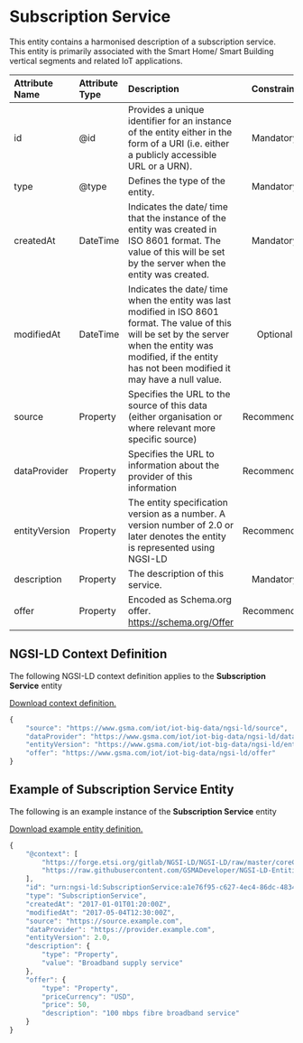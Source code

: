 # Subscription Service
This entity contains a harmonised description of a subscription service. This entity is primarily associated with the Smart Home/ Smart Building vertical segments and related IoT applications.

| Attribute Name | Attribute Type | Description | Constraint |
|:--- |:--- |:--- |:---:|
| id | @id | Provides a unique identifier for an instance of the entity either in the form of a URI (i.e. either a publicly accessible URL or a URN). | Mandatory |
| type | @type | Defines the type of the entity. | Mandatory |
| createdAt | DateTime | Indicates the date/ time that the instance of the entity was created in ISO 8601 format. The value of this will be set by the server when the entity was created. | Mandatory |
| modifiedAt | DateTime | Indicates the date/ time when the entity was last modified in ISO 8601 format. The value of this will be set by the server when the entity was modified, if the entity has not been modified it may have a null value. | Optional |
| source | Property | Specifies the URL to the source of this data (either organisation or where relevant more specific source) | Recommended |
| dataProvider | Property | Specifies the URL to information about the provider of this information | Recommended |
| entityVersion | Property | The entity specification version as a number. A version number of 2.0 or later denotes the entity is represented using NGSI-LD | Recommended |
| description | Property | The description of this service. | Mandatory |
| offer | Property | Encoded as Schema.org offer. https://schema.org/Offer | Recommended |

## NGSI-LD Context Definition
The following NGSI-LD context definition applies to the **Subscription Service** entity

[Download context definition.](../examples/Subscription-Service-context.jsonld)

```JavaScript
{
    "source": "https://www.gsma.com/iot/iot-big-data/ngsi-ld/source",
    "dataProvider": "https://www.gsma.com/iot/iot-big-data/ngsi-ld/dataprovider",
    "entityVersion": "https://www.gsma.com/iot/iot-big-data/ngsi-ld/entityversion",
    "offer": "https://www.gsma.com/iot/iot-big-data/ngsi-ld/offer"
}
```
## Example of Subscription Service Entity
The following is an example instance of the **Subscription Service** entity

[Download example entity definition.](../examples/Subscription-Service.jsonld)

```JavaScript
{
    "@context": [
        "https://forge.etsi.org/gitlab/NGSI-LD/NGSI-LD/raw/master/coreContext/ngsi-ld-core-context.json",
        "https://raw.githubusercontent.com/GSMADeveloper/NGSI-LD-Entities/master/examples/Subscription-Service-context.jsonld"
    ],
    "id": "urn:ngsi-ld:SubscriptionService:a1e76f95-c627-4ec4-86dc-483431d25352",
    "type": "SubscriptionService",
    "createdAt": "2017-01-01T01:20:00Z",
    "modifiedAt": "2017-05-04T12:30:00Z",
    "source": "https://source.example.com",
    "dataProvider": "https://provider.example.com",
    "entityVersion": 2.0,
    "description": {
        "type": "Property",
        "value": "Broadband supply service"
    },
    "offer": {
        "type": "Property",
        "priceCurrency": "USD",
        "price": 50,
        "description": "100 mbps fibre broadband service"
    }
}
```

